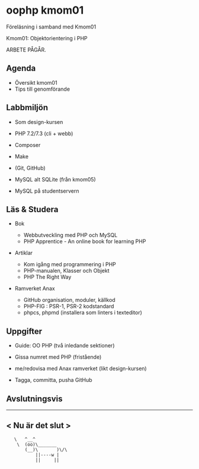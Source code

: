 oophp kmom01
========================

Föreläsning i samband med Kmom01

Kmom01: Objektorientering i PHP

ARBETE PÅGÅR.



Agenda
------------------------

* Översikt kmom01
* Tips till genomförande



Labbmiljön
------------------------

* Som design-kursen

* PHP 7.2/7.3 (cli + webb)
* Composer
* Make
* (Git, GitHub)

* MySQL alt SQLite (från kmom05)
* MySQL på studentservern



Läs & Studera
------------------------

* Bok
    * Webbutveckling med PHP och MySQL
    * PHP Apprentice - An online book for learning PHP

* Artiklar
    * Kom igång med programmering i PHP
    * PHP-manualen, Klasser och Objekt
    * PHP The Right Way

* Ramverket Anax
    * GitHub organisation, moduler, källkod
    * PHP-FIG : PSR-1, PSR-2 kodstandard
    * phpcs, phpmd (installera som linters i texteditor)



Uppgifter
------------------------

* Guide: OO PHP (två inledande sektioner)
* Gissa numret med PHP (fristående)

* me/redovisa med Anax ramverket (likt design-kursen)

* Tagga, committa, pusha  GitHub



Avslutningsvis
------------------------

________________
< Nu är det slut >
----------------
       \   ^__^
        \  (oo)\_______
           (__)\       )\/\
               ||----w |
               ||     ||
